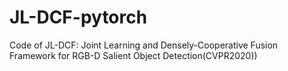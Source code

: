 # JL-DCF-pytorch
Code of JL-DCF: Joint Learning and Densely-Cooperative Fusion Framework for RGB-D Salient Object Detection(CVPR2020))
